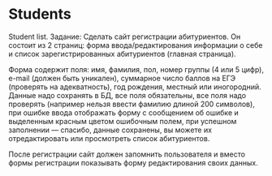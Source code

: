 # Students
Student list.
Задание:
Cделать сайт регистрации абитуриентов. Он состоит из 2 страниц: форма ввода/редактирования информации о себе и список зарегистрированных абитуриентов (главная страница).

Форма содержит поля: имя, фамилия, пол, номер группы (4 или 5 цифр), e-mail (должен быть уникален), суммарное число баллов на ЕГЭ (проверять на адекватность), год рождения, местный или иногородний. Данные надо сохранять в БД, все поля обязательны, все поля надо проверять (например нельзя ввести фамилию длиной 200 символов), при ошибке ввода отображать форму с сообщением об ошибке и выделенным красным цветом ошибочным полем, при успешном заполнении — спасибо, данные сохранены, вы можете их отредактировать или просмотреть список абитуриентов.

После регистрации сайт должен запомнить пользователя и вместо формы регистрации показывать форму редактирования своих данных.
